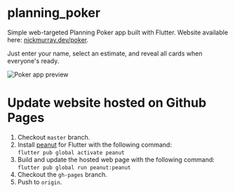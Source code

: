 # planning_poker
Simple web-targeted Planning Poker app built with Flutter. Website available here: [nickmurray.dev/poker](https://nmur.github.io/planning_poker/index.html#/).  
  
Just enter your name, select an estimate, and reveal all cards when everyone's ready.    
    
![Poker app preview](https://i.imgur.com/4QhEobT.png)

# Update website hosted on Github Pages
1. Checkout `master` branch.
2. Install [peanut](https://pub.dev/packages/peanut#flutter) for Flutter with the following command:  
```flutter pub global activate peanut```
3. Build and update the hosted web page with the following command:  
```flutter pub global run peanut:peanut```
4. Checkout the `gh-pages` branch.
5. Push to `origin`.
